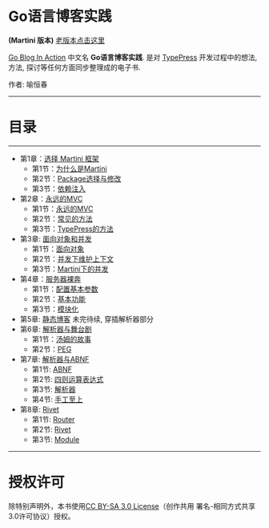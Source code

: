 Go语言博客实践
==============
**(Martini 版本)** [老版本点击这里][1]

[Go Blog In Action][2] 中文名 **Go语言博客实践**. 是对 [TypePress][3] 开发过程中的想法, 方法, 探讨等任何方面同步整理成的电子书.

作者: 喻恒春

----------

目录
====
----------

- 第1章：[选择 Martini 框架](Chapter01.md)
	- 第1节：[为什么是Martini](Chapter01.md#为什么是martini)
	- 第2节：[Package选择与修改](Chapter01.md#package选择与修改)
	- 第3节：[依赖注入](Chapter01.md#依赖注入)
- 第2章：[永远的MVC](Chapter02.md)
	- 第1节：[永远的MVC](Chapter02.md#永远的mvc)
	- 第2节：[常见的方法](Chapter02.md#常见的方法)
	- 第3节：[TypePress的方法](Chapter02.md#typepress的方法)
- 第3章: [面向对象和并发](Chapter03.md)
    - 第1节：[面向对象](Chapter03.md#面向对象)
    - 第2节：[并发下维护上下文](Chapter03.md#并发下维护上下文)
    - 第3节：[Martini下的并发](Chapter03.md#martini下的并发)
- 第4章：[服务器裸奔](Chapter04.md)
    - 第1节：[配置基本参数](Chapter04.md#配置基本参数)
    - 第2节：[基本功能](Chapter04.md#基本功能)
    - 第3节：[模块化](Chapter04.md#模块化)
- 第5章: [静态博客](Chapter05.md) 未完待续, 穿插解析器部分
- 第6章: [解析器与舞台剧](Chapter06.md)
    - 第1节：[汤姆的故事](Chapter06.md#汤姆的故事)
    - 第2节：[PEG](Chapter06.md#peg)
- 第7章: [解析器与ABNF](Chapter07.md)
    - 第1节: [ABNF](Chapter07.md#abnf)
    - 第2节: [四则运算表达式](Chapter07.md#四则运算表达式)
    - 第3节: [解析器](Chapter07.md#解析器)
    - 第4节: [手工至上](Chapter07.md#手工至上)
- 第8章: [Rivet](Chapter08.md)
    - 第1节: [Router](Chapter08.md#router)
    - 第2节: [Rivet](Chapter08.md#rvet)
    - 第3节: [Module](Chapter08.md#module)


----------
授权许可
========

除特别声明外，本书使用[CC BY-SA 3.0 License][4]（创作共用 署名-相同方式共享3.0许可协议）授权。


  [1]: https://github.com/achun/Go-Blog-In-Action/tree/master
  [2]: https://github.com/achun/Go-Blog-In-Action/tree/drinker
  [3]: https://github.com/typepress/typepress
  [4]: http://creativecommons.org/licenses/by-sa/3.0/